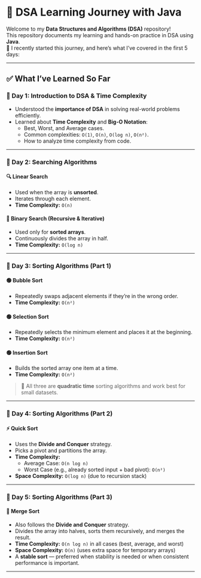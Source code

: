 # 📘 DSA Learning Journey with Java

Welcome to my **Data Structures and Algorithms (DSA)** repository!  
This repository documents my learning and hands-on practice in DSA using **Java**.  
🚀 I recently started this journey, and here’s what I’ve covered in the first 5 days:

---

## ✅ What I’ve Learned So Far

### 📌 Day 1: Introduction to DSA & Time Complexity
- Understood the **importance of DSA** in solving real-world problems efficiently.
- Learned about **Time Complexity** and **Big-O Notation**:
  - Best, Worst, and Average cases.
  - Common complexities: `O(1)`, `O(n)`, `O(log n)`, `O(n²)`.
  - How to analyze time complexity from code.

---

### 📌 Day 2: Searching Algorithms

#### 🔍 Linear Search
- Used when the array is **unsorted**.
- Iterates through each element.
- **Time Complexity:** `O(n)`

#### 🔎 Binary Search (Recursive & Iterative)
- Used only for **sorted arrays**.
- Continuously divides the array in half.
- **Time Complexity:** `O(log n)`

---

### 📌 Day 3: Sorting Algorithms (Part 1)

#### 🟢 Bubble Sort
- Repeatedly swaps adjacent elements if they’re in the wrong order.
- **Time Complexity:** `O(n²)`

#### 🟢 Selection Sort
- Repeatedly selects the minimum element and places it at the beginning.
- **Time Complexity:** `O(n²)`

#### 🟢 Insertion Sort
- Builds the sorted array one item at a time.
- **Time Complexity:** `O(n²)`

> 📝 All three are **quadratic time** sorting algorithms and work best for small datasets.

---

### 📌 Day 4: Sorting Algorithms (Part 2)

#### ⚡ Quick Sort
- Uses the **Divide and Conquer** strategy.
- Picks a pivot and partitions the array.
- **Time Complexity:**
  - Average Case: `O(n log n)`
  - Worst Case (e.g., already sorted input + bad pivot): `O(n²)`
- **Space Complexity:** `O(log n)` (due to recursion stack)

---

### 📌 Day 5: Sorting Algorithms (Part 3)

#### 🧩 Merge Sort
- Also follows the **Divide and Conquer** strategy.
- Divides the array into halves, sorts them recursively, and merges the result.
- **Time Complexity:** `O(n log n)` in all cases (best, average, and worst)
- **Space Complexity:** `O(n)` (uses extra space for temporary arrays)
- A **stable sort** — preferred when stability is needed or when consistent performance is important.

---

